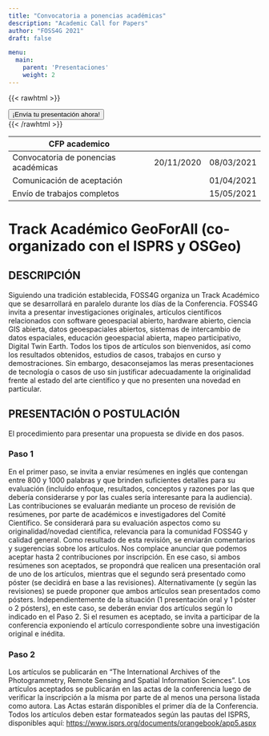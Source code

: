 ```yaml
---
title: "Convocatoria a ponencias académicas"
description: "Academic Call for Papers"
author: "FOSS4G 2021"
draft: false

menu:
  main:
    parent: 'Presentaciones'
    weight: 2
---
```


{{< rawhtml >}}
        <div class="col d-flex justify-content-center">
          <a style="btn btn-primary mb-3" href="https://callforpapers.2021.foss4g.org/foss4g-2021-academic/cfp">
            <button type="button" name="button" class="btn btn-primary rounded-pill px-5 py-2 mb-5">
              ¡Envía tu presentación ahora!
            </button>
          </a>
        </div>
{{< /rawhtml >}}

| CFP academico                      |            |            |
|------------------------------------|------------|------------|
|Convocatoria de ponencias académicas| 20/11/2020 | 08/03/2021 |
|Comunicación de aceptación          |            | 01/04/2021 |
|Envío de trabajos completos         |            | 15/05/2021 |

# Track Académico GeoForAll  (co-organizado con el ISPRS y OSGeo)

## DESCRIPCIÓN

Siguiendo una tradición establecida, FOSS4G organiza un Track Académico que se desarrollará en paralelo durante los días de la Conferencia. FOSS4G invita a presentar investigaciones originales, artículos científicos relacionados con software geoespacial abierto, hardware abierto, ciencia GIS abierta, datos geoespaciales abiertos, sistemas de intercambio de datos espaciales, educación geoespacial abierta, mapeo participativo, Digital Twin Earth. Todos los tipos de artículos son bienvenidos, así como los resultados obtenidos, estudios de casos, trabajos en curso y demostraciones. Sin embargo, desaconsejamos las meras presentaciones de tecnología o casos de uso sin justificar adecuadamente la originalidad frente al estado del arte científico y que no presenten una novedad en particular.

## PRESENTACIÓN O POSTULACIÓN

El procedimiento para presentar una propuesta se divide en dos pasos. 

### **Paso 1**

En el primer paso, se invita a enviar resúmenes en inglés que contengan entre 800 y 1000 palabras y que brinden suficientes detalles para su evaluación (incluído enfoque, resultados, conceptos y razones por las que debería considerarse y por las cuales sería interesante para la audiencia).
Las contribuciones se evaluarán mediante un proceso de revisión de resúmenes, por parte de académicos e investigadores del Comité Científico. Se considerará para su evaluación aspectos como su originalidad/novedad científica, relevancia para la comunidad FOSS4G y calidad general. Como resultado de esta revisión, se enviarán comentarios y sugerencias sobre los artículos.
Nos complace anunciar que podemos aceptar hasta 2 contribuciones por inscripción. En ese caso, si ambos resúmenes son aceptados, se propondrá que realicen una presentación oral de uno de los artículos, mientras que el segundo será presentado como póster (se decidirá en base a las revisiones). Alternativamente (y según las revisiones) se puede proponer que ambos artículos sean presentados como pósters. Independientemente de la situación (1 presentación oral y 1 póster o 2 pósters), en este caso, se deberán enviar dos artículos según lo indicado en el Paso 2.
Si el resumen es aceptado, se invita a participar de la conferencia exponiendo el artículo correspondiente sobre una investigación original e inédita.

### **Paso 2**
Los artículos se publicarán en “The International Archives of the Photogrammetry, Remote Sensing and Spatial Information Sciences”. Los artículos aceptados se publicarán en las actas de la conferencia luego de verificar la inscripción a la misma por parte de al menos una persona listada como autora. Las Actas estarán disponibles el primer día de la Conferencia.
Todos los artículos deben estar formateados según las pautas del ISPRS, disponibles aquí: https://www.isprs.org/documents/orangebook/app5.aspx
